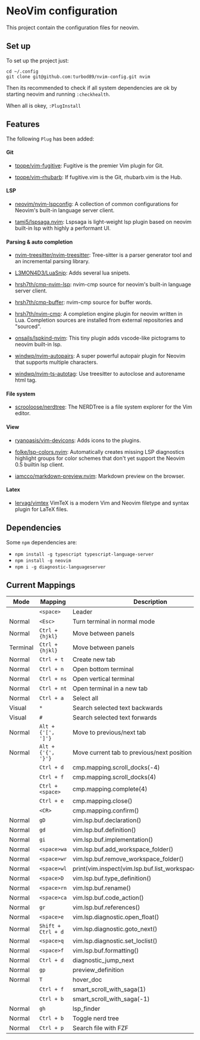 # NeoVim configuration

This project contain the configuration files for neovim.


## Set up

To set up the project just:

```shell
cd ~/.config
git clone git@github.com:turbod89/nvim-config.git nvim
```

Then its recommended to check if all system dependencies are ok by starting
neovim and running `:checkhealth`.

When all is okey, `:PlugInstall`

## Features

The following `Plug` has been added:

#### Git

  - [tpope/vim-fugitive](https://github.com/tpope/vim-fugitive): Fugitive is the premier Vim plugin for Git.

  - [tpope/vim-rhubarb](https://github.com/tpope/vim-rhubarb): If fugitive.vim is the Git, rhubarb.vim is the Hub.

#### LSP

  - [neovim/nvim-lspconfig](https://github.com/neovim/nvim-lspconfig): A collection of common configurations for Neovim's built-in language server client.

  - [tami5/lspsaga.nvim](https://github.com/tami5/lspsaga.nvim): Lspsaga is light-weight lsp plugin based on neovim built-in lsp with highly a performant UI.

#### Parsing & auto completion

  - [nvim-treesitter/nvim-treesitter](https://github.com/nvim-treesitter/nvim-treesitter): Tree-sitter is a parser generator tool and an incremental parsing library.

  - [L3MON4D3/LuaSnip](https://github.com/L3MON4D3/LuaSnip): Adds several lua snipets.

  - [hrsh7th/cmp-nvim-lsp](https://github.com/hrsh7th/cmp-nvim-lsp): nvim-cmp source for neovim's built-in language server client.

  - [hrsh7th/cmp-buffer](https://github.com/hrsh7th/cmp-buffer): nvim-cmp source for buffer words.

  - [hrsh7th/nvim-cmp](https://github.com/hrsh7th/nvim-cmp): A completion engine plugin for neovim written in Lua. Completion sources are installed from external repositories and "sourced".

  - [onsails/lspkind-nvim](https://github.com/onsails/lspkind-nvim): This tiny plugin adds vscode-like pictograms to neovim built-in lsp.

  - [windwp/nvim-autopairs](https://github.com/windwp/nvim-autopairs): A super powerful autopair plugin for Neovim that supports multiple characters.

  - [windwp/nvim-ts-autotag](https://github.com/windwp/nvim-ts-autotag): Use treesitter to autoclose and autorename html tag.


#### File system

  - [scrooloose/nerdtree](https://github.com/scrooloose/nerdtree): The NERDTree is a file system explorer for the Vim editor.

#### View

  - [ryanoasis/vim-devicons](https://github.com/ryanoasis/vim-devicons): Adds icons to the plugins.

  - [folke/lsp-colors.nvim](https://github.com/folke/lsp-colors.nvim): Automatically creates missing LSP diagnostics highlight groups for color schemes that don't yet support the Neovim 0.5 builtin lsp client.

  - [iamcco/markdown-preview.nvim](https://github.com/iamcco/markdown-preview.nvim): Markdown preview on the browser.

#### Latex

  - [lervag/vimtex](https://github.com/lervag/vimtex) VimTeX is a modern Vim and Neovim filetype and syntax plugin for LaTeX files.


## Dependencies

Some `npm` dependencies are:
  - `npm install -g typescript typescript-language-server`
  - `npm install -g neovim`
  - `npm i -g diagnostic-languageserver`

## Current Mappings


| Mode | Mapping | Description | File |
| --- | --- | --- | --- |
| | `<space>` | Leader | maps.vim |
| Normal | `<Esc>` | Turn terminal in normal mode | maps.vim |
| Normal | `Ctrl + {hjkl}` | Move between panels | maps.vim |
| Terminal | `Ctrl + {hjkl}` | Move between panels | maps.vim |
| Normal | `Ctrl + t` | Create new tab | maps.vim |
| Normal | `Ctrl + n` | Open bottom terminal | maps.vim |
| Normal | `Ctrl + ns` | Open vertical terminal | maps.vim |
| Normal | `Ctrl + nt` | Open terminal in a new tab | maps.vim |
| Normal | `Ctrl + a` | Select all | maps.vim |
| Visual | `*` | Search selected text backwards | maps.vim |
| Visual | `#` | Search selected text forwards | maps.vim |
| Normal | `Alt + {'[', ']'}` | Move to previous/next tab | maps.vim |
| Normal | `Alt + {'{', '}'}` | Move current tab to previous/next position | maps.vim |
|  | `Ctrl + d` | cmp.mapping.scroll_docks(-4) | after/plugin/cmp.rc.vim |
|  | `Ctrl + f` | cmp.mapping.scroll_docks(4) | after/plugin/cmp.rc.vim |
|  | `Ctrl + <space>` | cmp.mapping.complete(4) | after/plugin/cmp.rc.vim |
|  | `Ctrl + e` | cmp.mapping.close() | after/plugin/cmp.rc.vim |
|  | `<CR>` | cmp.mapping.confirm() | after/plugin/cmp.rc.vim |
| Normal | `gD` | vim.lsp.buf.declaration() | after/plugin/lspconfig.rc.vim |
| Normal | `gd` | vim.lsp.buf.definition() | after/plugin/lspconfig.rc.vim |
| Normal | `gi` | vim.lsp.buf.implementation() | after/plugin/lspconfig.rc.vim |
| Normal | `<space>wa` |  vim.lsp.buf.add_workspace_folder() | after/plugin/lspconfig.rc.vim |
| Normal | `<space>wr` |  vim.lsp.buf.remove_workspace_folder() | after/plugin/lspconfig.rc.vim |
| Normal | `<space>wl` |  print(vim.inspect(vim.lsp.buf.list_workspace_folders())) | after/plugin/lspconfig.rc.vim |
| Normal | `<space>D` |  vim.lsp.buf.type_definition() | after/plugin/lspconfig.rc.vim |
| Normal | `<space>rn` |  vim.lsp.buf.rename() | after/plugin/lspconfig.rc.vim |
| Normal | `<space>ca` |  vim.lsp.buf.code_action() | after/plugin/lspconfig.rc.vim |
| Normal | `gr` | vim.lsp.buf.references() | after/plugin/lspconfig.rc.vim |
| Normal | `<space>e` |  vim.lsp.diagnostic.open_float() | after/plugin/lspconfig.rc.vim |
| Normal | `Shift + Ctrl + d` |  vim.lsp.diagnostic.goto_next() | after/plugin/lspconfig.rc.vim |
| Normal | `<space>q` |  vim.lsp.diagnostic.set_loclist() | after/plugin/lspconfig.rc.vim |
| Normal | `<space>f` |  vim.lsp.buf.formatting() | after/plugin/lspconfig.rc.vim |
| Normal | `Ctrl + d` | diagnostic_jump_next | after/plugin/lspsaga.rc.vim |
| Normal | `gp` | preview_definition | after/plugin/lspsaga.rc.vim |
| Normal | `T` | hover_doc | after/plugin/lspsaga.rc.vim |
| | `Ctrl + f` | smart_scroll_with_saga(1) | after/plugin/lspsaga.rc.vim |
| | `Ctrl + b` | smart_scroll_with_saga(-1) |  after/plugin/lspsaga.rc.vim |
| Normal | `gh` | lsp_finder | after/plugin/lspsaga.rc.vim |
| Normal | `Ctrl + b` | Toggle nerd tree | after/plugin/neerdtree.rc.vim |
| Normal | `Ctrl + p` | Search file with FZF | after/plugin/fzf.rc.vim |
